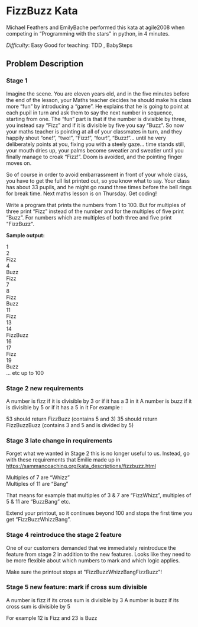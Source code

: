 # FizzBuzz Kata
Michael Feathers and EmilyBache performed this kata at agile2008 when competing in “Programming with the stars” in python, in 4 minutes.

*Difficulty*: Easy Good for teaching: TDD , BabySteps

## Problem Description

### Stage 1
Imagine the scene. You are eleven years old, and in the five minutes before the end of the lesson, your Maths teacher decides he should make his class more “fun” by introducing a “game”. He explains that he is going to point at each pupil in turn and ask them to say the next number in sequence, starting from one. The “fun” part is that if the number is divisible by three, you instead say “Fizz” and if it is divisible by five you say “Buzz”. So now your maths teacher is pointing at all of your classmates in turn, and they happily shout “one!”, “two!”, “Fizz!”, “four!”, “Buzz!”… until he very deliberately points at you, fixing you with a steely gaze… time stands still, your mouth dries up, your palms become sweatier and sweatier until you finally manage to croak “Fizz!”. Doom is avoided, and the pointing finger moves on.

So of course in order to avoid embarrassment in front of your whole class, you have to get the full list printed out, so you know what to say. Your class has about 33 pupils, and he might go round three times before the bell rings for break time. Next maths lesson is on Thursday. Get coding!

Write a program that prints the numbers from 1 to 100. But for multiples of three print “Fizz” instead of the number and for the multiples of five print “Buzz”. For numbers which are multiples of both three and five print "FizzBuzz".

**Sample output:**

1  
2  
Fizz  
4  
Buzz  
Fizz  
7  
8  
Fizz  
Buzz  
11  
Fizz  
13  
14  
FizzBuzz  
16  
17  
Fizz  
19  
Buzz   
... etc up to 100  

### Stage 2 new requirements
A number is fizz if it is divisible by 3 or if it has a 3 in it
A number is buzz if it is divisible by 5 or if it has a 5 in it
For example :

53 should return FizzBuzz (contains 5 and 3)
35 should return FizzBuzzBuzz (contains 3 and 5 and is divided by 5)


### Stage 3 late change in requirements
Forget what we wanted in Stage 2 this is no longer useful to us.
Instead, go with these requirements that Emilie made up in https://sammancoaching.org/kata_descriptions/fizzbuzz.html

Multiples of 7 are “Whizz”  
Multiples of 11 are “Bang”  

That means for example that multiples of 3 & 7 are “FizzWhizz”, multiples of 5 & 11 are “BuzzBang” etc.

Extend your printout, so it continues beyond 100 and stops the first time you get “FizzBuzzWhizzBang”.

### Stage 4 reintroduce the stage 2 feature
One of our customers demanded that we immediately reintroduce the feature from stage 2 in addition to the new features.
Looks like they need to be more flexible about which numbers to mark and which logic applies.

Make sure the printout stops at "FizzBuzzWhizzBangFizzBuzz"!

### Stage 5 new feature: mark if cross sum divisible

A number is fizz if its cross sum is divisible by 3 
A number is buzz if its cross sum is divisible by 5 

For example 12 is Fizz and 23 is Buzz